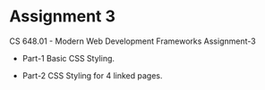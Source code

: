 # Assignment 3
 CS 648.01 - Modern Web Development Frameworks Assignment-3

- Part-1 Basic CSS Styling.

- Part-2 CSS Styling for 4 linked pages.
